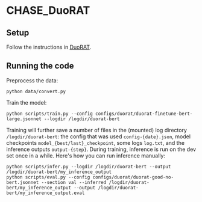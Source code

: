 # CHASE_DuoRAT

## Setup

Follow the instructions in [DuoRAT](https://github.com/ElementAI/duorat).

## Running the code

Preprocess the data:
```
python data/convert.py
```

Train the model:
```
python scripts/train.py --config configs/duorat/duorat-finetune-bert-large.jsonnet --logdir /logdir/duorat-bert
```
Training will further save a number of files in the (mounted) log directory `/logdir/duorat-bert`: the config that was used `config-{date}.json`, model checkpoints `model_{best/last}_checkpoint`, some logs `log.txt`, and the inference outputs `output-{step}`.
During training, inference is run on the dev set once in a while.
Here's how you can run inference manually:
```
python scripts/infer.py --logdir /logdir/duorat-bert --output /logdir/duorat-bert/my_inference_output
python scripts/eval.py --config configs/duorat/duorat-good-no-bert.jsonnet --section val --inferred /logdir/duorat-bert/my_inference_output --output /logdir/duorat-bert/my_inference_output.eval
```

